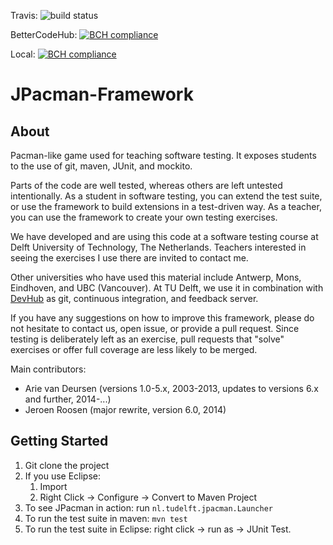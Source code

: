 Travis: ![build status](https://travis-ci.org/SERG-Delft/jpacman-framework.svg?branch=master)

BetterCodeHub: [![BCH compliance](https://bettercodehub.com/edge/badge/achilleasxy/test-bch-jpacman)](https://bettercodehub.com)

Local: [![BCH compliance](https://26b2a772.ngrok.io/edge/badge/achilleasxy/Dash-iOS)](https://bettercodehub.com)

JPacman-Framework
=================

About
-----

Pacman-like game used for teaching software testing.
It exposes students to the use of git, maven, JUnit, and mockito.

Parts of the code are well tested, whereas others are left untested intentionally. As a student in software testing, you can extend the test suite, or use the framework to build extensions in a test-driven way. As a teacher, you can use the framework to create your own testing exercises.

We have developed and are using this code at a software testing course at Delft University of Technology, The Netherlands. Teachers interested in seeing the exercises I use there are invited to contact me.

Other universities who have used this material include Antwerp, Mons, Eindhoven, and UBC (Vancouver).
At TU Delft, we use it in combination with [DevHub](https://github.com/devhub-tud/devhub) as git, continuous integration, and feedback server.

If you have any suggestions on how to improve this framework, please do not hesitate to contact us, open issue, or provide a pull request. Since testing is deliberately left as an exercise, pull requests that "solve" exercises or offer full coverage are less likely to be merged.

Main contributors:

*	Arie van Deursen (versions 1.0-5.x, 2003-2013, updates to versions 6.x and further, 2014-...)
*	Jeroen Roosen (major rewrite, version 6.0, 2014)


Getting Started
---------------

1. Git clone the project
2. If you use Eclipse:
	1. Import
	2. Right Click -> Configure -> Convert to Maven Project
3. To see JPacman in action: run `nl.tudelft.jpacman.Launcher`
4. To run the test suite in maven: `mvn test`
5. To run the test suite in Eclipse: right click -> run as -> JUnit Test.
	 
